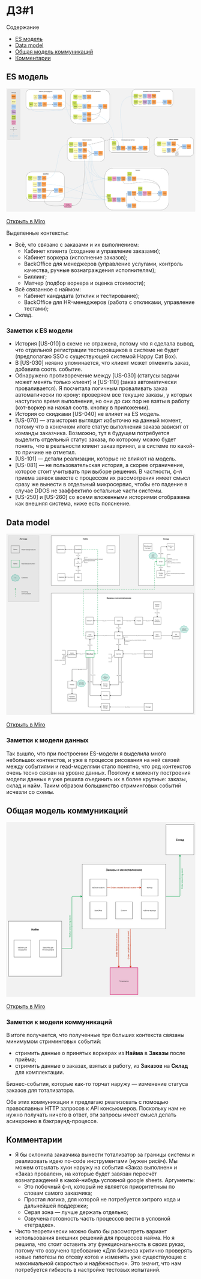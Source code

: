 # ДЗ#1

Содержание
 - [ES модель](#es-модель)
 - [Data model](#data-model)
 - [Общая модель коммуникаций](#общая-модель-коммуникаций)
 - [Комментарии](#комментарии)

## ES модель

![ES модель](https://github.com/foxy-eyed/mcf-project/blob/hw-1/homework-1/img/ES_model.jpg)

[Открыть в Miro](https://miro.com/app/board/uXjVNNeyOQc=/?share_link_id=321736457182)

Выделенные контексты:
  - Всё, что связано с заказами и их выполнением:
    - Кабинет клиента (создание и управление заказами);
    - Кабинет воркера (исполнение заказов);
    - BackOffice для менеджеров (управление услугами, контроль качества, ручные вознаграждения исполнителям);
    - Биллинг;
    - Матчер (подбор воркера и оценка стоимости);
  - Всё связанное с наймом:
    - Кабинет кандидата (отклик и тестирование);
    - BackOffice для HR-менеджеров (работа с откликами, управление тестами);
  - Склад.
     
### Заметки к ES модели
  - История [US-010] в схеме не отражена, потому что я сделала вывод, что отдельной регистрации тестировщиков в системе
не будет (предполагаю SSO с существующей системой Happy Cat Box).
  - В [US-030] неявно упоминается, что клиент может отменить заказ, добавила соотв. событие.
  - Обнаружено противоречение между [US-030] (статусы задачи может менять только клиент) и [US-110]
(заказ автоматически проваливается). Я посчитала логичным проваливать заказ автоматически по крону: 
проверяем все текущие заказы, у которых наступило время выполнения, но они до сих пор не взяты в работу 
(кот-воркер на нажал соотв. кнопку в приложении).
  - История со скидками [US-040] не влияет на ES модель.
  - [US-070] — эта история выглядит избыточно на данный момент, потому что в конечном итоге статус выполнения заказа
зависит от команды заказчика. Возможно, тут в будущем потребуется выделить отдельный статус заказа, по которому можно 
будет понять, что в реальности клиент заказ принял, а в системе по какой-то причине не отметил.
  - [US-101] — детали реализации, которые не влияют на модель.
  - [US-081] — не пользовательская история, а скорее ограничение, которое стоит учитывать при выборе решения. 
В частности, ф-л приема заявок вместе с процессом их рассмотрения имеет смысл сразу же вынести в отдельный микросервис,
чтобы его падение в случае DDOS не зааффектило остальные части системы.
  - [US-250] и [US-260] со всеми вложенными историями отображена как внешняя система, ниже есть пояснение.

## Data model

![Data model](https://github.com/foxy-eyed/mcf-project/blob/hw-1/homework-1/img/data_model.jpg)

[Открыть в Miro](https://miro.com/app/board/uXjVNMS8xzo=/?share_link_id=43973897252)

### Заметки к модели данных

Так вышло, что при построении ES-модели я выделила много небольших контекстов, и уже в процессе рисования на ней связей
между событиями и read-моделями стало понятно, что ряд контекстов очень тесно связан на уровне данных.
Поэтому к моменту построения модели данных я уже решила оъединить их в более крупные: заказы, склад и найм. 
Таким образом большинство стриминговых событий исчезли со схемы.

## Общая модель коммуникаций

![Communication model](https://github.com/foxy-eyed/mcf-project/blob/hw-1/homework-1/img/system_schema.jpg)

[Открыть в Miro](https://miro.com/app/board/uXjVNLnCn5E=/?share_link_id=938097208728)

### Заметки к модели коммуникаций

В итоге получается, что полученные три больших контекста связаны минимумом стриминговых событий:
  - стримить данные о принятых воркерах из **Найма** в **Заказы** после приёма;
  - стримить данные о заказах, взятых в работу, из **Заказов** на **Склад** для комплектации.

Бизнес-события, которые как-то торчат наружу — изменение статуса заказов для тотализатора.

Обе этих коммуникации я предлагаю реализовать с помощью православных HTTP запросов к API консьюмеров. 
Поскольку нам не нужно получать ничего в ответ, эти запросы имеет смысл делать асинхронно в бэкграунд-процессе.

## Комментарии
  - Я бы склонила заказчика вынести тотализатор за границы системы и реализовать идею no-code инструментами (нужен рисёч). 
Мы можем отсылать хуки наружу на события «Заказ выполнен» и «Заказ провален», на которые будет завязан пересчёт
вознаграждений в какой-нибудь условной google sheets.
Аргументы:
    - Это побочный ф-л, который не является приоритетным по словам самого заказчика;
    - Простая логика, для которой не потребуется хитрого кода и дальнейшей поддержки;
    - Серая зона — лучше держать отдельно;
    - Озвучена готовность часть процессов вести в условной «тетрадке».
  - Чисто теоретически можно было бы рассмотреть вариант использования внешних решений для процессов найма. Но я решила,
что стоит оставить эту функциональность в своих руках, потому что озвучено требование «Для бизнеса критично проверять
новые гипотезы по отсеву котов и изменять уже существующие с максимальной скоростью и надёжностью».
Это значит, что нам потребуется гибкость в настройке тестовых испытаний.
